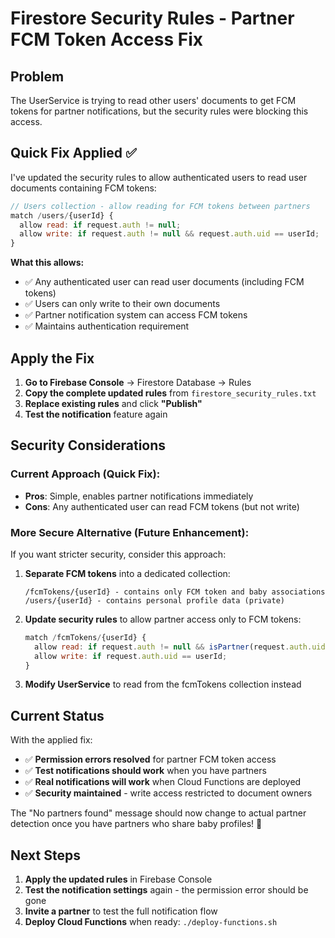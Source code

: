 # Firestore Security Rules - Partner FCM Token Access Fix

## Problem
The UserService is trying to read other users' documents to get FCM tokens for partner notifications, but the security rules were blocking this access.

## Quick Fix Applied ✅

I've updated the security rules to allow authenticated users to read user documents containing FCM tokens:

```javascript
// Users collection - allow reading for FCM tokens between partners
match /users/{userId} {
  allow read: if request.auth != null;
  allow write: if request.auth != null && request.auth.uid == userId;
}
```

**What this allows:**
- ✅ Any authenticated user can read user documents (including FCM tokens)
- ✅ Users can only write to their own documents
- ✅ Partner notification system can access FCM tokens
- ✅ Maintains authentication requirement

## Apply the Fix

1. **Go to Firebase Console** → Firestore Database → Rules
2. **Copy the complete updated rules** from `firestore_security_rules.txt`
3. **Replace existing rules** and click **"Publish"**
4. **Test the notification** feature again

## Security Considerations

### Current Approach (Quick Fix):
- **Pros**: Simple, enables partner notifications immediately
- **Cons**: Any authenticated user can read FCM tokens (but not write)

### More Secure Alternative (Future Enhancement):

If you want stricter security, consider this approach:

1. **Separate FCM tokens** into a dedicated collection:
   ```
   /fcmTokens/{userId} - contains only FCM token and baby associations
   /users/{userId} - contains personal profile data (private)
   ```

2. **Update security rules** to allow partner access only to FCM tokens:
   ```javascript
   match /fcmTokens/{userId} {
     allow read: if request.auth != null && isPartner(request.auth.uid, userId);
     allow write: if request.auth.uid == userId;
   }
   ```

3. **Modify UserService** to read from the fcmTokens collection instead

## Current Status

With the applied fix:
- ✅ **Permission errors resolved** for partner FCM token access
- ✅ **Test notifications should work** when you have partners
- ✅ **Real notifications will work** when Cloud Functions are deployed
- ✅ **Security maintained** - write access restricted to document owners

The "No partners found" message should now change to actual partner detection once you have partners who share baby profiles! 🎉

## Next Steps

1. **Apply the updated rules** in Firebase Console
2. **Test the notification settings** again - the permission error should be gone
3. **Invite a partner** to test the full notification flow
4. **Deploy Cloud Functions** when ready: `./deploy-functions.sh`
